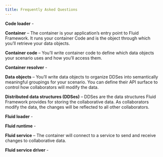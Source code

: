 ```yaml
---
title: Frequently Asked Questions
---
```


**Code loader** -

**Container** – The container is your application’s entry point to Fluid Framework. It runs your container Code and is the object through which you’ll retrieve your data objects.

**Container code** – You’ll write container code to define which data objects your scenario uses and how you’ll access them.

**Container resolver** -

**Data objects** – You’ll write data objects to organize DDSes into semantically meaningful groupings for your scenario. You can define their API surface to control how collaborators will modify the data.

**Distributed data structures (DDSes)** – DDSes are the data structures Fluid Framework provides for storing the collaborative data. As collaborators modify the data, the changes will be reflected to all other collaborators.

**Fluid loader** -

**Fluid runtime** -

**Fluid service** – The container will connect to a service to send and receive changes to collaborative data.

**Fluid service driver** -

